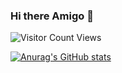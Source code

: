 ### Hi there Amigo 👋






![Visitor Count](https://profile-counter.glitch.me/{namancoder}/count.svg)
Views


[![Anurag's GitHub stats](https://github-readme-stats.vercel.app/api?username=namancoder)](https://github.com/anuraghazra/github-readme-stats)
